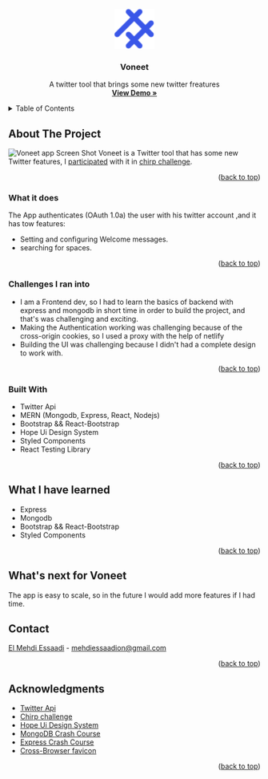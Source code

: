 <div id="top"></div>

<!-- PROJECT LOGO -->
<br />
<div align="center">
  <a href="https://github.com/EL-MEHDI-ESSAADI/Voneet">
    <img src="readmeImages/LogoSymbole.svg" alt="Logo" width="80" height="80">
  </a>

<h3 align="center">Voneet</h3>

  <p align="center">
    A twitter tool that brings some new twitter freatures
    <br />
    <a href="https://voneet.netlify.app/" target="_blank"><strong>View Demo »</strong></a>
    <br />
  </p>
</div>

<!-- TABLE OF CONTENTS -->
<details>
  <summary>Table of Contents</summary>
  <ol>
    <li>
      <a href="#about-the-project">About The Project</a>
      <ul>
        <li><a href="#what-it-does">What it does</a></li>
        <li><a href="#challenges-i-ran-into">Challenges I ran into</a></li>
        <li><a href="#built-with">Built With</a></li>
      </ul>
    </li>
    <li>
      <a href="#what-i-have-learned">What I have learned</a>
    </li>
    <li>
      <a href="#whats-next-for-voneet">What's next for Voneet</a>
    </li>
    <li><a href="#contact">Contact</a></li>
    <li><a href="#acknowledgments">Acknowledgments</a></li>
  </ol>
</details>

<!-- ABOUT THE PROJECT -->

## About The Project

<!-- ![Voneet app Screen Shot][app-screenshot] -->

![Voneet app Screen Shot][app-demo]
Voneet is a Twitter tool that has some new Twitter features, I [participated][chrip-project] with it in [chirp challenge][chirp-challenge-page].

<p align="right">(<a href="#top">back to top</a>)</p>

<!-- What it does -->

### What it does

The App authenticates (OAuth 1.0a) the user with his twitter account ,and it has tow features: 

-  Setting and configuring Welcome messages.
-  searching for spaces.

<p align="right">(<a href="#top">back to top</a>)</p>

### Challenges I ran into

-  I am a Frontend dev, so I had to learn the basics of backend with express and mongodb in short time in order to build the project, and that's was challenging and exciting.
-  Making the Authentication working was challenging because of the cross-origin cookies, so I used a proxy with the help of netlify
-  Building the UI was challenging because I didn't had a complete design to work with.

<p align="right">(<a href="#top">back to top</a>)</p>

### Built With

-  Twitter Api
-  MERN (Mongodb, Express, React, Nodejs)
-  Bootstrap && React-Bootstrap
-  Hope Ui Design System
-  Styled Components
-  React Testing Library

<p align="right">(<a href="#top">back to top</a>)</p>

<!-- What I have learned -->

## What I have learned

-  Express
-  Mongodb
-  Bootstrap && React-Bootstrap
-  Styled Components

<p align="right">(<a href="#top">back to top</a>)</p>

<!--What's next for Voneet -->

## What's next for Voneet
The app is easy to scale, so in the future I would add more features if I had time.

<!-- CONTACT -->

## Contact

[El Mehdi Essaadi](https://www.linkedin.com/in/el-mehdi-essaadi-a80815247/) - mehdiessaadion@gmail.com

<p align="right">(<a href="#top">back to top</a>)</p>

<!-- ACKNOWLEDGMENTS -->

## Acknowledgments

-  [Twitter Api](https://developer.twitter.com/en/docs/twitter-api)
-  [Chirp challenge][chirp-challenge-page]
-  [Hope Ui Design System](https://templates.iqonic.design/hope-ui/react/build/)
-  [MongoDB Crash Course](https://www.youtube.com/watch?v=ofme2o29ngU)
-  [Express Crash Course](https://www.youtube.com/watch?v=SccSCuHhOw0)
-  [Cross-Browser favicon](https://realfavicongenerator.net/)

<p align="right">(<a href="#top">back to top</a>)</p>

<!-- MARKDOWN LINKS & IMAGES -->
<!-- https://www.markdownguide.org/basic-syntax/#reference-style-links -->

[app-screenshot]: readmeImages/appScreenShot.png
[app-demo]: readmeImages/appDemo.gif
[chrip-project]: https://devpost.com/software/voneet?ref_content=my-projects-tab&ref_feature=my_projects
[chirp-challenge-page]: https://chirpdevchallenge.devpost.com/
